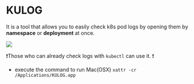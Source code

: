 # KULOG

It is a tool that allows you to easily check k8s pod logs by opening them by <b>namespace</b> or <b>deployment</b> at once.

<a href="https://www.youtube.com/watch?v=m6fx5ryj-cg" target="_blank"><img src="https://user-images.githubusercontent.com/5800440/221353303-c13a4670-c3d5-4907-a7f3-9e3a4974274f.png"></a>

❗️Those who can already check logs with `kubectl` can use it. ❗

* execute the command to run Mac(OSX) `xattr -cr /Applications/KULOG.app`
